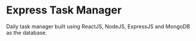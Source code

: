 # Express Task Manager
Daily task manager built using ReactJS, NodeJS, ExpressJS and MongoDB as the database.
